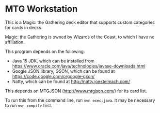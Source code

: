 # MTG Workstation
This is a Magic: the Gathering deck editor that supports custom categories for cards in decks.

Magic: the Gathering is owned by Wizards of the Coast, to which I have no affiliation.

This program depends on the following:
 - Java 15 JDK, which can be installed from https://www.oracle.com/java/technologies/javase-downloads.html
 - Google JSON library, GSON, which can be found at https://code.google.com/p/google-gson/
 - Natty, which can be found at http://natty.joestelmach.com/

This depends on MTGJSON (http://www.mtgjson.com/) for its card list.

To run this from the command line, run `mvn exec:java`.  It may be necessary to run `mvn compile` first.
